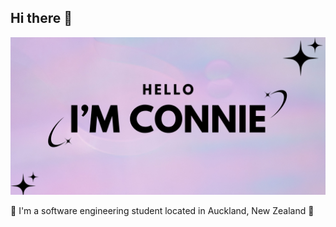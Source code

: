 ## Hi there 👋
<img src="https://github.com/connieding/connieding/blob/main/assets/banner.jpg" alt="Connie banner">

🌷 I'm a software engineering student located in Auckland, New Zealand 🌷


<!--
**connieding/connieding** is a ✨ _special_ ✨ repository because its `README.md` (this file) appears on your GitHub profile.

Here are some ideas to get you started:

- 🔭 I’m currently working on ...
- 🌱 I’m currently learning ...
- 👯 I’m looking to collaborate on ...
- 🤔 I’m looking for help with ...
- 💬 Ask me about ...
- 📫 How to reach me: ...
- 😄 Pronouns: ...
- ⚡ Fun fact: ...
-->
